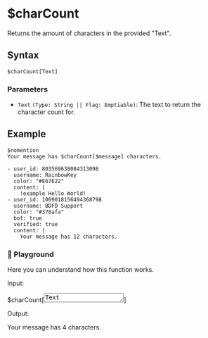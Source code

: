 # $charCount
Returns the amount of characters in the provided "Text".

## Syntax
```
$charCount[Text]
```

### Parameters
- `Text` `(Type: String || Flag: Emptiable)`: The text to return the character count for.

## Example
```
$nomention
Your message has $charCount[$message] characters.
```

``` discord yaml
- user_id: 803569638084313098
  username: RainbowKey
  color: "#E67E22"
  content: |
    !example Hello World!
- user_id: 1009018156494368798
  username: BDFD Support
  color: "#378afa"
  bot: true
  verified: true
  content: |
    Your message has 12 characters.
```

<div class=function-playground>
  <h3>🤖 Playground</h3>
  <p>Here you can understand how this function works.</p>
  <div class="function-input">
    <p>Input:</p>
    <span id="play-code">$charCount[<textarea id="play-input" rows="1" maxlength="150" oninput="charCountPlayground(this.value)">Text</textarea>]</span>
  </div>
  <div class="function-output">
    <p>Output:</p>
    <span id="play-output">Your message has 4 characters.</span>
  </div>
</div>
